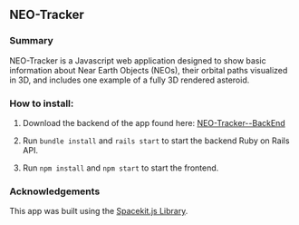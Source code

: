 ## NEO-Tracker

### Summary

NEO-Tracker is a Javascript web application designed to show basic information about Near Earth Objects (NEOs), their orbital paths visualized in 3D, and includes one example of a fully 3D rendered asteroid.

### How to install:

1. Download the backend of the app found here: [NEO-Tracker--BackEnd](https://github.com/chosler/neo-tracker--backend)

2. Run `bundle install` and `rails start` to start the backend Ruby on Rails API.

3. Run `npm install` and `npm start` to start the frontend.

### Acknowledgements

This app was built using the [Spacekit.js Library](https://github.com/typpo/spacekit).
